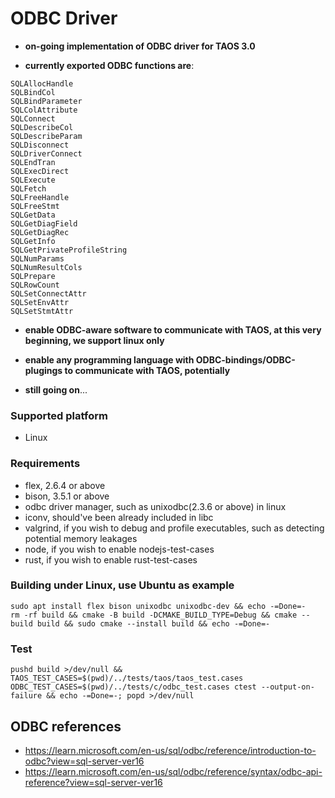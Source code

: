 # ODBC Driver #

- **on-going implementation of ODBC driver for TAOS 3.0**

- **currently exported ODBC functions are**:
```
SQLAllocHandle
SQLBindCol
SQLBindParameter
SQLColAttribute
SQLConnect
SQLDescribeCol
SQLDescribeParam
SQLDisconnect
SQLDriverConnect
SQLEndTran
SQLExecDirect
SQLExecute
SQLFetch
SQLFreeHandle
SQLFreeStmt
SQLGetData
SQLGetDiagField
SQLGetDiagRec
SQLGetInfo
SQLGetPrivateProfileString
SQLNumParams
SQLNumResultCols
SQLPrepare
SQLRowCount
SQLSetConnectAttr
SQLSetEnvAttr
SQLSetStmtAttr
```

- **enable ODBC-aware software to communicate with TAOS, at this very beginning, we support linux only**

- **enable any programming language with ODBC-bindings/ODBC-plugings to communicate with TAOS, potentially**

- **still going on**...

### Supported platform
- Linux

### Requirements
- flex, 2.6.4 or above
- bison, 3.5.1 or above
- odbc driver manager, such as unixodbc(2.3.6 or above) in linux
- iconv, should've been already included in libc
- valgrind, if you wish to debug and profile executables, such as detecting potential memory leakages
- node, if you wish to enable nodejs-test-cases
- rust, if you wish to enable rust-test-cases

### Building under Linux, use Ubuntu as example
```
sudo apt install flex bison unixodbc unixodbc-dev && echo -=Done=-
rm -rf build && cmake -B build -DCMAKE_BUILD_TYPE=Debug && cmake --build build && sudo cmake --install build && echo -=Done=-
```

### Test
```
pushd build >/dev/null && TAOS_TEST_CASES=$(pwd)/../tests/taos/taos_test.cases ODBC_TEST_CASES=$(pwd)/../tests/c/odbc_test.cases ctest --output-on-failure && echo -=Done=-; popd >/dev/null
```

## ODBC references
- https://learn.microsoft.com/en-us/sql/odbc/reference/introduction-to-odbc?view=sql-server-ver16
- https://learn.microsoft.com/en-us/sql/odbc/reference/syntax/odbc-api-reference?view=sql-server-ver16

